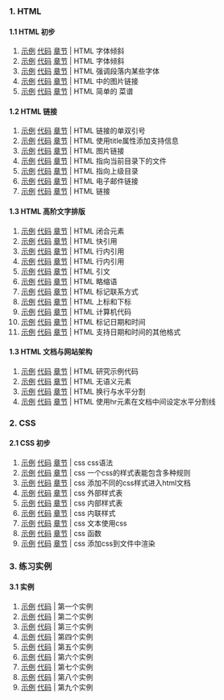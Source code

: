  
### 1. HTML

#### 1.1 HTML 初步

1. [示例](https://logicwang.github.io/job-review/html/%E8%A1%A8%E5%A4%B4/2.html)
[代码](https://github.com/logicwang/job-review/blob/master/html/%E8%A1%A8%E5%A4%B4/1.html)
[章节](https://developer.mozilla.org/zh-CN/docs/learn/HTML/Introduction_to_HTML/Getting_started) |
HTML 字体倾斜 
2. [示例](https://logicwang.github.io/job-review/html/%E8%A1%A8%E5%A4%B4/2.html)
[代码](https://github.com/logicwang/job-review/blob/master/html/%E8%A1%A8%E5%A4%B4/2.html)
[章节](https://developer.mozilla.org/zh-CN/docs/learn/HTML/Introduction_to_HTML/Getting_started) |
HTML 字体倾斜
3. [示例](https://logicwang.github.io/job-review/html/%E8%A1%A8%E5%A4%B4/3.html)
[代码](https://github.com/logicwang/job-review/blob/master/html/%E8%A1%A8%E5%A4%B4/3.html)
[章节](https://developer.mozilla.org/zh-CN/docs/Learn/HTML/Introduction_to_HTML/HTML_text_fundamentals) |
HTML 强调段落内某些字体
4. [示例](https://logicwang.github.io/job-review/html/%E8%B6%85%E9%93%BE%E6%8E%A5/1.html)
[代码](https://github.com/logicwang/job-review/blob/master/html/%E8%B6%85%E9%93%BE%E6%8E%A5/5.html)
[章节](https://developer.mozilla.org/zh-CN/docs/learn/HTML/Introduction_to_HTML/Getting_started) |
HTML 中的图片链接
5. [示例](https://logicwang.github.io/job-review/html/%E8%A1%A8%E5%A4%B4/9.html)
[代码](https://github.com/logicwang/job-review/blob/master/html/%E8%A1%A8%E5%A4%B4/9.html)
[章节](https://developer.mozilla.org/zh-CN/docs/learn/HTML/Introduction_to_HTML/HTML_text_fundamentals) |
HTML 简单的 菜谱



#### 1.2 HTML 链接
1. [示例](hhttps://logicwang.github.io/job-review/html/%E8%B6%85%E9%93%BE%E6%8E%A5/2.html)
[代码](https://github.com/logicwang/job-review/blob/master/html/%E8%B6%85%E9%93%BE%E6%8E%A5/2.html)
[章节](https://developer.mozilla.org/zh-CN/docs/Learn/HTML/Introduction_to_HTML/Creating_hyperlinks) |
HTML 链接的单双引号
2. [示例](https://logicwang.github.io/job-review/html/%E8%B6%85%E9%93%BE%E6%8E%A5/4.html)
[代码](https://github.com/logicwang/job-review/blob/master/html/%E8%B6%85%E9%93%BE%E6%8E%A5/4.html)
[章节](https://developer.mozilla.org/zh-CN/docs/Learn/HTML/Introduction_to_HTML/Creating_hyperlinks) |
HTML 使用title属性添加支持信息
3. [示例](https://logicwang.github.io/job-review/html/%E8%B6%85%E9%93%BE%E6%8E%A5/5.html)
[代码](https://github.com/logicwang/job-review/blob/master/html/%E8%B6%85%E9%93%BE%E6%8E%A5/5.html)
[章节](https://developer.mozilla.org/zh-CN/docs/Learn/HTML/Introduction_to_HTML/Creating_hyperlinks) |
HTML 图片链接
4. [示例](https://logicwang.github.io/job-review/html/%E8%B6%85%E9%93%BE%E6%8E%A5/6.html)
[代码](https://github.com/logicwang/job-review/blob/master/html/%E8%B6%85%E9%93%BE%E6%8E%A5/6.html)
[章节](https://developer.mozilla.org/zh-CN/docs/Learn/HTML/Introduction_to_HTML/Creating_hyperlinks) |
HTML 指向当前目录下的文件
5. [示例](https://logicwang.github.io/job-review/html/%E8%B6%85%E9%93%BE%E6%8E%A5/7.html)
[代码](https://github.com/logicwang/job-review/blob/master/html/%E8%B6%85%E9%93%BE%E6%8E%A5/7.html)
[章节](https://developer.mozilla.org/zh-CN/docs/Learn/HTML/Introduction_to_HTML/Creating_hyperlinks) |
HTML 指向上级目录
6. [示例](https://logicwang.github.io/job-review/html/%E8%B6%85%E9%93%BE%E6%8E%A5/8.html)
[代码](https://github.com/logicwang/job-review/blob/master/html/%E8%B6%85%E9%93%BE%E6%8E%A5/8.htmls)
[章节](https://developer.mozilla.org/zh-CN/docs/Learn/HTML/Introduction_to_HTML/Creating_hyperlinks) |
HTML 电子邮件链接
7. [示例](https://logicwang.github.io/job-review/html/%E8%B6%85%E9%93%BE%E6%8E%A5/9.html)
[代码](https://github.com/logicwang/job-review/tree/master/html/%E8%B6%85%E9%93%BE%E6%8E%A5https://github.com/logicwang/job-review/blob/master/html/%E8%B6%85%E9%93%BE%E6%8E%A5/9.html)
[章节](https://developer.mozilla.org/zh-CN/docs/Learn/HTML/Introduction_to_HTML/Creating_hyperlinks) |
HTML 链接


#### 1.3 HTML  高阶文字排版
1. [示例](https://logicwang.github.io/job-review/html/%E6%96%87%E5%AD%97%E6%8E%92%E7%89%88/1.html)
[代码](https://github.com/logicwang/job-review/blob/master/html/%E6%96%87%E5%AD%97%E6%8E%92%E7%89%88/1.html)
[章节](https://developer.mozilla.org/zh-CN/docs/learn/HTML/Introduction_to_HTML/Advanced_text_formatting) |
HTML 闭合元素
2. [示例](https://logicwang.github.io/job-review/html/%E6%96%87%E5%AD%97%E6%8E%92%E7%89%88/2.html)
[代码](https://github.com/logicwang/job-review/blob/master/html/%E6%96%87%E5%AD%97%E6%8E%92%E7%89%88/2.html)
[章节](https://developer.mozilla.org/zh-CN/docs/learn/HTML/Introduction_to_HTML/Advanced_text_formatting) |
HTML 快引用
3. [示例](https://logicwang.github.io/job-review/html/%E6%96%87%E5%AD%97%E6%8E%92%E7%89%88/3.html)
[代码](https://github.com/logicwang/job-review/blob/master/html/%E6%96%87%E5%AD%97%E6%8E%92%E7%89%88/3.html)
[章节](https://developer.mozilla.org/zh-CN/docs/learn/HTML/Introduction_to_HTML/Advanced_text_formatting) |
HTML 行内引用
4. [示例](https://logicwang.github.io/job-review/html/%E6%96%87%E5%AD%97%E6%8E%92%E7%89%88/4.html)
[代码](https://github.com/logicwang/job-review/blob/master/html/%E6%96%87%E5%AD%97%E6%8E%92%E7%89%88/4.html)
[章节](https://developer.mozilla.org/zh-CN/docs/learn/HTML/Introduction_to_HTML/Advanced_text_formatting) |
HTML 行内引用
5. [示例](https://logicwang.github.io/job-review/html/%E6%96%87%E5%AD%97%E6%8E%92%E7%89%88/4.html)
[代码](https://github.com/logicwang/job-review/blob/master/html/%E6%96%87%E5%AD%97%E6%8E%92%E7%89%88/4.html)
[章节](https://developer.mozilla.org/zh-CN/docs/learn/HTML/Introduction_to_HTML/Advanced_text_formatting) |
HTML 引文
6. [示例](https://logicwang.github.io/job-review/html/%E6%96%87%E5%AD%97%E6%8E%92%E7%89%88/5.html)
[代码](https://github.com/logicwang/job-review/blob/master/html/%E6%96%87%E5%AD%97%E6%8E%92%E7%89%88/5.html)
[章节](https://developer.mozilla.org/zh-CN/docs/learn/HTML/Introduction_to_HTML/Advanced_text_formatting) |
HTML 略缩语
7. [示例](https://logicwang.github.io/job-review/html/%E6%96%87%E5%AD%97%E6%8E%92%E7%89%88/5.html)
[代码](https://github.com/logicwang/job-review/blob/master/html/%E6%96%87%E5%AD%97%E6%8E%92%E7%89%88/6.html)
[章节](https://developer.mozilla.org/zh-CN/docs/learn/HTML/Introduction_to_HTML/Advanced_text_formatting) |
HTML 标记联系方式
8. [示例](https://logicwang.github.io/job-review/html/%E6%96%87%E5%AD%97%E6%8E%92%E7%89%88/7.html)
[代码](https://github.com/logicwang/job-review/blob/master/html/%E6%96%87%E5%AD%97%E6%8E%92%E7%89%88/7.html)
[章节](https://developer.mozilla.org/zh-CN/docs/learn/HTML/Introduction_to_HTML/Advanced_text_formatting) |
HTML 上标和下标
9. [示例](https://logicwang.github.io/job-review/html/%E6%96%87%E5%AD%97%E6%8E%92%E7%89%88/8.html)
[代码](https://github.com/logicwang/job-review/blob/master/html/%E6%96%87%E5%AD%97%E6%8E%92%E7%89%88/8.html)
[章节](https://developer.mozilla.org/zh-CN/docs/learn/HTML/Introduction_to_HTML/Advanced_text_formatting) |
HTML 计算机代码
10. [示例](https://logicwang.github.io/job-review/html/%E6%96%87%E5%AD%97%E6%8E%92%E7%89%88/9.html)
[代码](https://github.com/logicwang/job-review/blob/master/html/%E6%96%87%E5%AD%97%E6%8E%92%E7%89%88/9.html)
[章节](https://developer.mozilla.org/zh-CN/docs/learn/HTML/Introduction_to_HTML/Advanced_text_formatting) |
HTML 标记日期和时间
11. [示例](https://logicwang.github.io/job-review/html/%E6%96%87%E5%AD%97%E6%8E%92%E7%89%88/10.html)
[代码](https://github.com/logicwang/job-review/blob/master/html/%E6%96%87%E5%AD%97%E6%8E%92%E7%89%88/10.html)
[章节](https://developer.mozilla.org/zh-CN/docs/learn/HTML/Introduction_to_HTML/Advanced_text_formatting) |
HTML 支持日期和时间的其他格式


#### 1.3 HTML  文档与网站架构

1. [示例](https://logicwang.github.io/job-review/html/%E6%96%87%E6%A1%A3%E7%9A%84%E5%9F%BA%E6%9C%AC%E7%BB%84%E6%88%90%E9%83%A8%E5%88%86/1.html)
[代码](https://github.com/logicwang/job-review/blob/master/html/%E6%96%87%E6%A1%A3%E7%9A%84%E5%9F%BA%E6%9C%AC%E7%BB%84%E6%88%90%E9%83%A8%E5%88%86/1.html)
[章节](https://developer.mozilla.org/zh-CN/docs/Learn/HTML/Introduction_to_HTML/Document_and_website_structure) |
HTML 研究示例代码
2. [示例](https://logicwang.github.io/job-review/html/%E6%96%87%E6%A1%A3%E7%9A%84%E5%9F%BA%E6%9C%AC%E7%BB%84%E6%88%90%E9%83%A8%E5%88%86/2.html)
[代码](https://github.com/logicwang/job-review/blob/master/html/%E6%96%87%E6%A1%A3%E7%9A%84%E5%9F%BA%E6%9C%AC%E7%BB%84%E6%88%90%E9%83%A8%E5%88%86/2.html)
[章节](https://developer.mozilla.org/zh-CN/docs/Learn/HTML/Introduction_to_HTML/Document_and_website_structure) |
HTML 无语义元素
3. [示例](https://logicwang.github.io/job-review/html/%E6%96%87%E6%A1%A3%E7%9A%84%E5%9F%BA%E6%9C%AC%E7%BB%84%E6%88%90%E9%83%A8%E5%88%86/3.html)
[代码](https://github.com/logicwang/job-review/blob/master/html/%E6%96%87%E6%A1%A3%E7%9A%84%E5%9F%BA%E6%9C%AC%E7%BB%84%E6%88%90%E9%83%A8%E5%88%86/3.html)
[章节](https://developer.mozilla.org/zh-CN/docs/Learn/HTML/Introduction_to_HTML/Document_and_website_structure) |
HTML 换行与水平分割
4. [示例](https://logicwang.github.io/job-review/html/%E6%96%87%E6%A1%A3%E7%9A%84%E5%9F%BA%E6%9C%AC%E7%BB%84%E6%88%90%E9%83%A8%E5%88%86/4.html)
[代码](https://github.com/logicwang/job-review/blob/master/html/%E6%96%87%E6%A1%A3%E7%9A%84%E5%9F%BA%E6%9C%AC%E7%BB%84%E6%88%90%E9%83%A8%E5%88%86/3.html)
[章节](https://developer.mozilla.org/zh-CN/docs/Learn/HTML/Introduction_to_HTML/Document_and_website_structure) |
HTML 使用hr元素在文档中间设定水平分割线


### 2. CSS
#### 2.1 CSS 初步
1. [示例](https://logicwang.github.io/job-review/css/css%E8%AF%AD%E6%B3%95/1.html)
[代码](https://github.com/logicwang/job-review/blob/master/css/css%E8%AF%AD%E6%B3%95/1.html)
[章节](https://developer.mozilla.org/zh-CN/docs/Learn/CSS/First_steps/What_is_CSS) |
css css语法
2. [示例](https://logicwang.github.io/job-review/css/css%E8%AF%AD%E6%B3%95/1.html)
[代码](https://logicwang.github.io/job-review/css/css%E8%AF%AD%E6%B3%95/2.html)
[章节](https://developer.mozilla.org/zh-CN/docs/Learn/CSS/First_steps/What_is_CSS) |
css 一个css的样式表能包含多种规则
3. [示例](https://logicwang.github.io/job-review/css/css%E8%AF%AD%E6%B3%95/%E5%BC%80%E5%A7%8B%E5%AD%A6%E4%B9%A0css/1.html)
[代码](https://github.com/logicwang/job-review/blob/master/css/css%E8%AF%AD%E6%B3%95/%E5%BC%80%E5%A7%8B%E5%AD%A6%E4%B9%A0css/1.html)
[章节](https://developer.mozilla.org/zh-CN/docs/Learn/CSS/First_steps/What_is_CSS) |
css 添加不同的css样式进入html文档   
3. [示例](https://logicwang.github.io/job-review/css/%E5%A6%82%E4%BD%95%E6%9E%84%E5%BB%BAcss/1.html)
[代码](https://github.com/logicwang/job-review/blob/master/css/%E5%A6%82%E4%BD%95%E6%9E%84%E5%BB%BAcss/1.html)
[章节](https://developer.mozilla.org/zh-CN/docs/Learn/CSS/First_steps/How_CSS_is_structured) |
css 外部样式表
4. [示例](https://logicwang.github.io/job-review/css/%E5%A6%82%E4%BD%95%E6%9E%84%E5%BB%BAcss/2.html)
[代码](https://github.com/logicwang/job-review/blob/master/css/%E5%A6%82%E4%BD%95%E6%9E%84%E5%BB%BAcss/2.html)
[章节](https://developer.mozilla.org/zh-CN/docs/Learn/CSS/First_steps/How_CSS_is_structured) |
css 内部样式表
5. [示例](https://logicwang.github.io/job-review/css/%E5%A6%82%E4%BD%95%E6%9E%84%E5%BB%BAcss/3.html)
[代码](https://github.com/logicwang/job-review/blob/master/css/%E5%A6%82%E4%BD%95%E6%9E%84%E5%BB%BAcss/3.html)
[章节](https://developer.mozilla.org/zh-CN/docs/Learn/CSS/First_steps/How_CSS_is_structured) |
css 内联样式
6. [示例](https://logicwang.github.io/job-review/css/%E5%A6%82%E4%BD%95%E6%9E%84%E5%BB%BAcss/4.html)
[代码](https://github.com/logicwang/job-review/blob/master/css/%E5%A6%82%E4%BD%95%E6%9E%84%E5%BB%BAcss/4.html)
[章节](https://developer.mozilla.org/zh-CN/docs/Learn/CSS/First_steps/How_CSS_is_structured) |
css 文本使用css
7. [示例](https://logicwang.github.io/job-review/css/%E5%A6%82%E4%BD%95%E6%9E%84%E5%BB%BAcss/5.html)
[代码](https://github.com/logicwang/job-review/blob/master/css/%E5%A6%82%E4%BD%95%E6%9E%84%E5%BB%BAcss/5.html)
[章节](https://developer.mozilla.org/zh-CN/docs/Learn/CSS/First_steps/How_CSS_is_structured) |
css 函数
8. [示例](https://logicwang.github.io/job-review/css/%E8%BF%90%E8%A1%8Ccss/1.html)
[代码](https://github.com/logicwang/job-review/blob/master/css/%E8%BF%90%E8%A1%8Ccss/1.html)
[章节](https://developer.mozilla.org/zh-CN/docs/Learn/CSS/First_steps/How_CSS_works) |
css 添加css到文件中渲染

### 3. 练习实例
#### 3.1 实例
1. [示例](https://logicwang.github.io/job-review/demo1.html)
[代码](https://github.com/logicwang/job-review/blob/master/%E7%AC%AC%E4%B8%80%E4%B8%AAdemo/demo1.html) |
第一个实例
2. [示例](https://logicwang.github.io/job-review/css/%E8%BF%90%E8%A1%8Ccss/1.html)
[代码](https://github.com/logicwang/job-review/blob/master/demo2.html) |
第二个实例
3. [示例](https://logicwang.github.io/job-review/demo3.html)
[代码](https://github.com/logicwang/job-review/blob/master/demo3.html) |
第三个实例
4. [示例](https://logicwang.github.io/job-review/demo4.html)
[代码](https://github.com/logicwang/job-review/blob/master/demo4.html) |
第四个实例
5. [示例](https://logicwang.github.io/job-review/demo5.html)
[代码](https://github.com/logicwang/job-review/blob/master/demo5.html) |
第五个实例
6. [示例](https://logicwang.github.io/job-review/demo6.html)
[代码](https://github.com/logicwang/job-review/blob/master/demo6.html) |
第六个实例
7. [示例](https://logicwang.github.io/job-review/demo7.html)
[代码](https://github.com/logicwang/job-review/blob/master/demo7.html) |
第七个实例
8. [示例](https://logicwang.github.io/job-review/demo8.html)
[代码](https://github.com/logicwang/job-review/blob/master/demo8.html) |
第八个实例
9. [示例](https://logicwang.github.io/job-review/demo9.html)
[代码](https://github.com/logicwang/job-review/blob/master/demo9.html) |
第九个实例